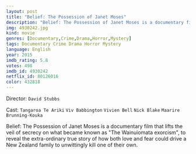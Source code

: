 ```yaml
---
layout: post
title: "Belief: The Possession of Janet Moses"
description: "Belief: The Possession of Janet Moses is a documentary film that lifts the veil of secrecy on what became known as The Wainuiomata exorcism, to reveal the extra-ordinary true story of how both love and fear could drive a New Zealand family to unwittingly kill one of their own..."
img: 4930242.jpg
kind: movie
genres: [Documentary,Crime,Drama,Horror,Mystery]
tags: Documentary Crime Drama Horror Mystery 
language: English
year: 2015
imdb_rating: 5.8
votes: 498
imdb_id: 4930242
netflix_id: 80126016
color: 432818
---
```

Director: `David Stubbs`  

Cast: `Tangaroa Te Ariki` `Viv Babbington` `Vivien Bell` `Nick Blake` `Maarire Brunning-Kouka` 

Belief: The Possession of Janet Moses is a documentary film that lifts the veil of secrecy on what became known as "The Wainuiomata exorcism", to reveal the extra-ordinary true story of how both love and fear could drive a New Zealand family to unwittingly kill one of their own.